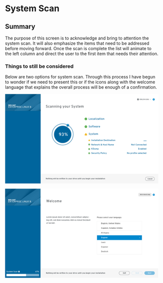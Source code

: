 # System Scan
## Summary
The purpose of this screen is to acknowledge and bring to attention the system scan. It will also emphasize the items that need to be addressed before moving forward. Once the scan is complete the list will animate to the left column and direct the user to the first item that needs their attention.

### Things to still be considered

Below are two options for system scan. Through this process I have begun to wonder if we need to present this or if the icons along with the welcome language that explains the overall process will be enough of a confirmation.

![Full System Scan Screen](assets/imgs/System-scan.jpg)

![System Scan in sidebar](assets/imgs/System-scan-alternative.jpg)

